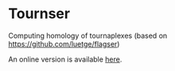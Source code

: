 # Tournser
Computing homology of tournaplexes (based on https://github.com/luetge/flagser)

An online version is available [here](https://homepages.abdn.ac.uk/neurotopology/tournser.html).
